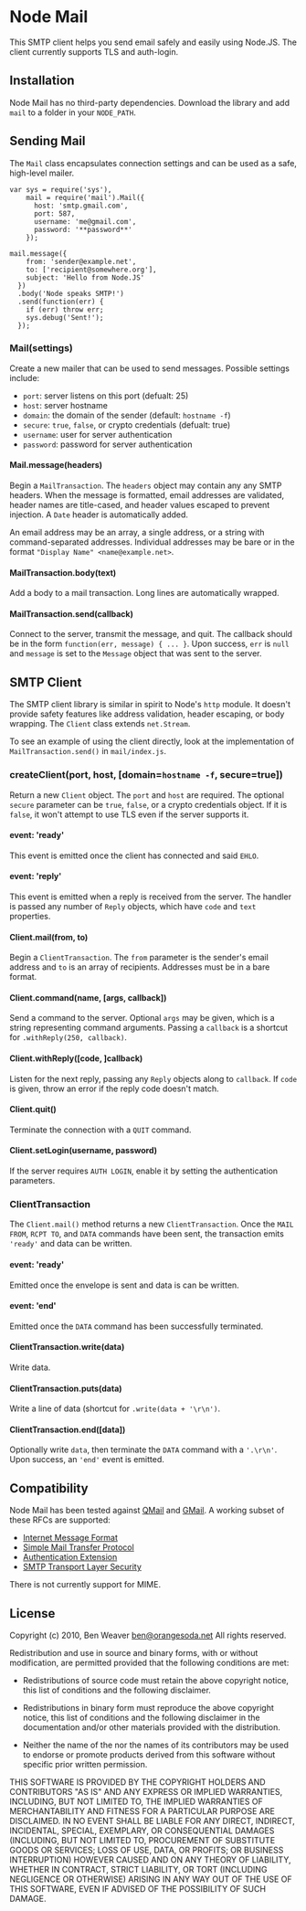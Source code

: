 # Node Mail #

This SMTP client helps you send email safely and easily using
Node.JS.  The client currently supports TLS and auth-login.

## Installation ##

Node Mail has no third-party dependencies.  Download the library and
add `mail` to a folder in your `NODE_PATH`.

## Sending Mail ##

The `Mail` class encapsulates connection settings and can be used as a
safe, high-level mailer.

    var sys = require('sys'),
        mail = require('mail').Mail({
          host: 'smtp.gmail.com',
          port: 587,
          username: 'me@gmail.com',
          password: '**password**'
        });

    mail.message({
        from: 'sender@example.net',
        to: ['recipient@somewhere.org'],
        subject: 'Hello from Node.JS'
      })
      .body('Node speaks SMTP!')
      .send(function(err) {
        if (err) throw err;
        sys.debug('Sent!');
      });

### Mail(settings) ###

Create a new mailer that can be used to send messages.  Possible
settings include:

  + `port`: server listens on this port (defualt: 25)
  + `host`: server hostname
  + `domain`: the domain of the sender (default: `hostname -f`)
  + `secure`: `true`, `false`, or crypto credentials (defualt: true)
  + `username`: user for server authentication
  + `password`: password for server authentication

#### Mail.message(headers) ####

Begin a `MailTransaction`.  The `headers` object may contain any any
SMTP headers.  When the message is formatted, email addresses are
validated, header names are title-cased, and header values escaped to
prevent injection.  A `Date` header is automatically added.

An email address may be an array, a single address, or a string with
command-separated addresses.  Individual addresses may be bare or in
the format `"Display Name" <name@example.net>`.

#### MailTransaction.body(text) ####

Add a body to a mail transaction.  Long lines are automatically
wrapped.

#### MailTransaction.send(callback) ####

Connect to the server, transmit the message, and quit.  The callback
should be in the form `function(err, message) { ... }`.  Upon success,
`err` is `null` and `message` is set to the `Message` object that was
sent to the server.

## SMTP Client ##

The SMTP client library is similar in spirit to Node's `http` module.
It doesn't provide safety features like address validation, header
escaping, or body wrapping.  The `Client` class extends `net.Stream`.

To see an example of using the client directly, look at the
implementation of `MailTransaction.send()` in `mail/index.js`.

### createClient(port, host, [domain=`hostname -f`, secure=true]) ###

Return a new `Client` object.  The `port` and `host` are required.
The optional `secure` parameter can be `true`, `false`, or a crypto
credentials object.  If it is `false`, it won't attempt to use TLS
even if the server supports it.

#### event: 'ready' ####

This event is emitted once the client has connected and said `EHLO`.

#### event: 'reply' ####

This event is emitted when a reply is received from the server.  The
handler is passed any number of `Reply` objects, which have `code` and
`text` properties.

#### Client.mail(from, to) ####

Begin a `ClientTransaction`.  The `from` parameter is the sender's
email address and `to` is an array of recipients.  Addresses must be
in a bare format.

#### Client.command(name, [args, callback]) ####

Send a command to the server.  Optional `args` may be given, which is
a string representing command arguments.  Passing a `callback` is a
shortcut for `.withReply(250, callback)`.

#### Client.withReply([code, ]callback) ####

Listen for the next reply, passing any `Reply` objects along to
`callback`.  If `code` is given, throw an error if the reply code
doesn't match.

#### Client.quit() ####

Terminate the connection with a `QUIT` command.

#### Client.setLogin(username, password) ####

If the server requires `AUTH LOGIN`, enable it by setting the
authentication parameters.

### ClientTransaction ###

The `Client.mail()` method returns a new `ClientTransaction`.  Once
the `MAIL FROM`,  `RCPT TO`, and `DATA` commands have been sent, the
transaction emits `'ready'` and data can be written.

#### event: 'ready' ####

Emitted once the envelope is sent and data is can be written.

#### event: 'end' ####

Emitted once the `DATA` command has been successfully terminated.

#### ClientTransaction.write(data) ####

Write data.

#### ClientTransaction.puts(data) ####

Write a line of data (shortcut for `.write(data + '\r\n')`.

#### ClientTransaction.end([data]) ####

Optionally write `data`, then terminate the `DATA` command with a
`'.\r\n'`.  Upon success, an `'end'` event is emitted.

## Compatibility ##

Node Mail has been tested against [QMail][1] and [GMail][2].  A
working subset of these RFCs are supported:

  + [Internet Message Format](http://tools.ietf.org/html/rfc5322)
  + [Simple Mail Transfer Protocol](http://tools.ietf.org/html/rfc5321)
  + [Authentication Extension](http://www.faqs.org/rfcs/rfc2554.html)
  + [SMTP Transport Layer Security](http://tools.ietf.org/html/rfc3207)

There is not currently support for MIME.

[1]: http://qmail.org/top.html
[2]: http://mail.google.com/support/bin/answer.py?hl=en&answer=13287

## License ##

Copyright (c) 2010, Ben Weaver <ben@orangesoda.net>
All rights reserved.

Redistribution and use in source and binary forms, with or without
modification, are permitted provided that the following conditions are
met:

* Redistributions of source code must retain the above copyright
  notice, this list of conditions and the following disclaimer.

* Redistributions in binary form must reproduce the above copyright
  notice, this list of conditions and the following disclaimer in the
  documentation and/or other materials provided with the distribution.

* Neither the name of the <organization> nor the names of its
  contributors may be used to endorse or promote products derived from
  this software without specific prior written permission.

THIS SOFTWARE IS PROVIDED BY THE COPYRIGHT HOLDERS AND CONTRIBUTORS
"AS IS" AND ANY EXPRESS OR IMPLIED WARRANTIES, INCLUDING, BUT NOT
LIMITED TO, THE IMPLIED WARRANTIES OF MERCHANTABILITY AND FITNESS FOR
A PARTICULAR PURPOSE ARE DISCLAIMED. IN NO EVENT SHALL <COPYRIGHT
HOLDER> BE LIABLE FOR ANY DIRECT, INDIRECT, INCIDENTAL, SPECIAL,
EXEMPLARY, OR CONSEQUENTIAL DAMAGES (INCLUDING, BUT NOT LIMITED TO,
PROCUREMENT OF SUBSTITUTE GOODS OR SERVICES; LOSS OF USE, DATA, OR
PROFITS; OR BUSINESS INTERRUPTION) HOWEVER CAUSED AND ON ANY THEORY OF
LIABILITY, WHETHER IN CONTRACT, STRICT LIABILITY, OR TORT (INCLUDING
NEGLIGENCE OR OTHERWISE) ARISING IN ANY WAY OUT OF THE USE OF THIS
SOFTWARE, EVEN IF ADVISED OF THE POSSIBILITY OF SUCH DAMAGE.

